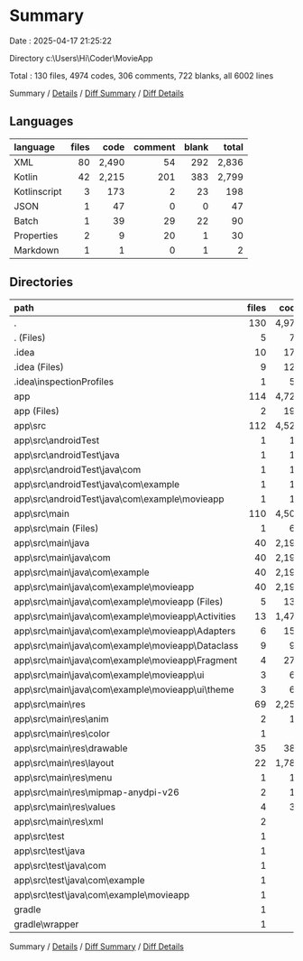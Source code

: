 # Summary

Date : 2025-04-17 21:25:22

Directory c:\\Users\\Hi\\Coder\\MovieApp

Total : 130 files,  4974 codes, 306 comments, 722 blanks, all 6002 lines

Summary / [Details](details.md) / [Diff Summary](diff.md) / [Diff Details](diff-details.md)

## Languages
| language | files | code | comment | blank | total |
| :--- | ---: | ---: | ---: | ---: | ---: |
| XML | 80 | 2,490 | 54 | 292 | 2,836 |
| Kotlin | 42 | 2,215 | 201 | 383 | 2,799 |
| Kotlinscript | 3 | 173 | 2 | 23 | 198 |
| JSON | 1 | 47 | 0 | 0 | 47 |
| Batch | 1 | 39 | 29 | 22 | 90 |
| Properties | 2 | 9 | 20 | 1 | 30 |
| Markdown | 1 | 1 | 0 | 1 | 2 |

## Directories
| path | files | code | comment | blank | total |
| :--- | ---: | ---: | ---: | ---: | ---: |
| . | 130 | 4,974 | 306 | 722 | 6,002 |
| . (Files) | 5 | 70 | 49 | 26 | 145 |
| .idea | 10 | 177 | 0 | 0 | 177 |
| .idea (Files) | 9 | 124 | 0 | 0 | 124 |
| .idea\\inspectionProfiles | 1 | 53 | 0 | 0 | 53 |
| app | 114 | 4,722 | 256 | 695 | 5,673 |
| app (Files) | 2 | 194 | 1 | 20 | 215 |
| app\\src | 112 | 4,528 | 255 | 675 | 5,458 |
| app\\src\\androidTest | 1 | 14 | 6 | 4 | 24 |
| app\\src\\androidTest\\java | 1 | 14 | 6 | 4 | 24 |
| app\\src\\androidTest\\java\\com | 1 | 14 | 6 | 4 | 24 |
| app\\src\\androidTest\\java\\com\\example | 1 | 14 | 6 | 4 | 24 |
| app\\src\\androidTest\\java\\com\\example\\movieapp | 1 | 14 | 6 | 4 | 24 |
| app\\src\\main | 110 | 4,505 | 244 | 668 | 5,417 |
| app\\src\\main (Files) | 1 | 60 | 0 | 6 | 66 |
| app\\src\\main\\java | 40 | 2,192 | 190 | 376 | 2,758 |
| app\\src\\main\\java\\com | 40 | 2,192 | 190 | 376 | 2,758 |
| app\\src\\main\\java\\com\\example | 40 | 2,192 | 190 | 376 | 2,758 |
| app\\src\\main\\java\\com\\example\\movieapp | 40 | 2,192 | 190 | 376 | 2,758 |
| app\\src\\main\\java\\com\\example\\movieapp (Files) | 5 | 133 | 18 | 35 | 186 |
| app\\src\\main\\java\\com\\example\\movieapp\\Activities | 13 | 1,474 | 103 | 213 | 1,790 |
| app\\src\\main\\java\\com\\example\\movieapp\\Adapters | 6 | 159 | 1 | 37 | 197 |
| app\\src\\main\\java\\com\\example\\movieapp\\Dataclass | 9 | 92 | 0 | 24 | 116 |
| app\\src\\main\\java\\com\\example\\movieapp\\Fragment | 4 | 270 | 41 | 55 | 366 |
| app\\src\\main\\java\\com\\example\\movieapp\\ui | 3 | 64 | 27 | 12 | 103 |
| app\\src\\main\\java\\com\\example\\movieapp\\ui\\theme | 3 | 64 | 27 | 12 | 103 |
| app\\src\\main\\res | 69 | 2,253 | 54 | 286 | 2,593 |
| app\\src\\main\\res\\anim | 2 | 10 | 0 | 2 | 12 |
| app\\src\\main\\res\\color | 1 | 5 | 0 | 0 | 5 |
| app\\src\\main\\res\\drawable | 35 | 388 | 3 | 56 | 447 |
| app\\src\\main\\res\\layout | 22 | 1,783 | 27 | 224 | 2,034 |
| app\\src\\main\\res\\menu | 1 | 19 | 0 | 1 | 20 |
| app\\src\\main\\res\\mipmap-anydpi-v26 | 2 | 10 | 0 | 0 | 10 |
| app\\src\\main\\res\\values | 4 | 30 | 0 | 3 | 33 |
| app\\src\\main\\res\\xml | 2 | 8 | 24 | 0 | 32 |
| app\\src\\test | 1 | 9 | 5 | 3 | 17 |
| app\\src\\test\\java | 1 | 9 | 5 | 3 | 17 |
| app\\src\\test\\java\\com | 1 | 9 | 5 | 3 | 17 |
| app\\src\\test\\java\\com\\example | 1 | 9 | 5 | 3 | 17 |
| app\\src\\test\\java\\com\\example\\movieapp | 1 | 9 | 5 | 3 | 17 |
| gradle | 1 | 5 | 1 | 1 | 7 |
| gradle\\wrapper | 1 | 5 | 1 | 1 | 7 |

Summary / [Details](details.md) / [Diff Summary](diff.md) / [Diff Details](diff-details.md)